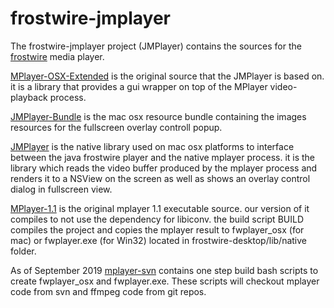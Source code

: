frostwire-jmplayer
==================

The frostwire-jmplayer project (JMPlayer) contains the sources for the <a href="https://github.com/frostwire/frostwire-desktop">frostwire</a> media player.

<a href="https://github.com/frostwire/frostwire-jmplayer/tree/master/MPlayer-OSX-Extended">MPlayer-OSX-Extended</a> is the original source that the JMPlayer is based on. it is a library that provides a gui wrapper on top of the MPlayer video-playback process.

<a href="https://github.com/frostwire/frostwire-jmplayer/tree/master/JMPlayer-Bundle">JMPlayer-Bundle</a> is the mac osx resource bundle containing the images resources for the fullscreen overlay controll popup.

<a href="https://github.com/frostwire/frostwire-jmplayer/tree/master/JMPlayer">JMPlayer</a> is the native library used on mac osx platforms to interface between the java frostwire player and the native mplayer process. it is the library which reads the video buffer produced by the mplayer process and renders it to a NSView on the screen as well as shows an overlay control dialog in fullscreen view.

<a href="https://github.com/frostwire/frostwire-jmplayer/tree/master/MPlayer-1.1">MPlayer-1.1</a> is the original mplayer 1.1 executable source.  our version of it compiles to not use the dependency for libiconv. the build script BUILD compiles the project and copies the mplayer result to fwplayer_osx (for mac) or fwplayer.exe (for Win32) located in frostwire-desktop/lib/native folder.

As of September 2019
<a href="https://github.com/frostwire/frostwire-jmplayer/tree/master/mplayer-svn">mplayer-svn</a> contains one step build bash scripts to create fwplayer_osx and fwplayer.exe. These scripts will checkout mplayer code from svn and ffmpeg code from git repos.
